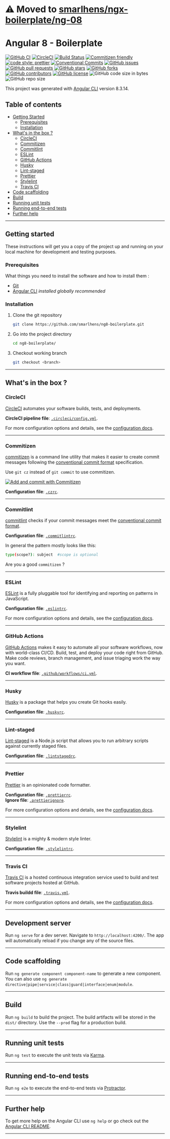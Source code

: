 # ⚠️ Moved to [smarlhens/ngx-boilerplate/ng-08](https://github.com/smarlhens/ngx-boilerplate/tree/ng-08)

# Angular 8 - Boilerplate 


[![GitHub CI](https://github.com/smarlhens/ng8-boilerplate/workflows/CI/badge.svg)](https://github.com/smarlhens/ng8-boilerplate/actions?query=workflow%3ACI)
[![CircleCI](https://circleci.com/gh/smarlhens/ng8-boilerplate.svg?style=svg)](https://circleci.com/gh/smarlhens/ng8-boilerplate)
[![Build Status](https://travis-ci.com/smarlhens/ng8-boilerplate.svg?branch=master)](https://travis-ci.com/smarlhens/ng8-boilerplate)
[![Commitizen friendly](https://img.shields.io/badge/commitizen-friendly-brightgreen.svg)](http://commitizen.github.io/cz-cli/)
[![code style: prettier](https://img.shields.io/badge/code_style-prettier-ff69b4.svg)](https://github.com/prettier/prettier)
[![Conventional Commits](https://img.shields.io/badge/Conventional%20Commits-1.0.0-yellow.svg)](https://conventionalcommits.org)
[![GitHub issues](https://img.shields.io/github/issues/smarlhens/ng8-boilerplate)](https://github.com/smarlhens/ng8-boilerplate/issues)
[![GitHub pull requests](https://img.shields.io/github/issues-pr/smarlhens/ng8-boilerplate)](https://github.com/smarlhens/ng8-boilerplate/pulls)
[![GitHub stars](https://img.shields.io/github/stars/smarlhens/ng8-boilerplate)](https://github.com/smarlhens/ng8-boilerplate/stargazers)
[![GitHub forks](https://img.shields.io/github/forks/smarlhens/ng8-boilerplate)](https://github.com/smarlhens/ng8-boilerplate/network)
[![GitHub contributors](https://img.shields.io/github/contributors/smarlhens/ng8-boilerplate)](https://github.com/smarlhens/ng8-boilerplate/graphs/contributors)
[![GitHub license](https://img.shields.io/github/license/smarlhens/ng8-boilerplate)](https://github.com/smarlhens/ng8-boilerplate)
![GitHub code size in bytes](https://img.shields.io/github/languages/code-size/smarlhens/ng8-boilerplate)
![GitHub repo size](https://img.shields.io/github/repo-size/smarlhens/ng8-boilerplate)

This project was generated with [Angular CLI](https://github.com/angular/angular-cli) version 8.3.14.

## Table of contents 
- [Getting Started](#getting-started)
  - [Prerequisites](#prerequisites)
  - [Installation](#installation)
- [What's in the box ?](#whats-in-the-box-)
  - [CircleCI](#circleci)
  - [Commitizen](#commitizen)
  - [Commitlint](#commitlint)
  - [ESLint](#eslint)
  - [GitHub Actions](#github-actions)
  - [Husky](#husky)
  - [Lint-staged](#lint-staged)
  - [Prettier](#prettier)
  - [Stylelint](#stylelint)
  - [Travis CI](#travis-ci)
- [Code scaffolding](#code-scaffolding)
- [Build](#build)
- [Running unit tests](#running-unit-tests)
- [Running end-to-end tests](#running-end-to-end-tests)
- [Further help](#further-help)
---

## Getting started

These instructions will get you a copy of the project up and running on your local machine for development and testing purposes.

### Prerequisites

What things you need to install the software and how to install them : 

* [Git](https://git-scm.com/)
* [Angular CLI](https://cli.angular.io/) *installed globally recommended*

### Installation

1. Clone the git repository

   ```bash
   git clone https://github.com/smarlhens/ng8-boilerplate.git
   ```

1. Go into the project directory

   ```bash
   cd ng8-boilerplate/
   ```

1. Checkout working branch

   ```bash
   git checkout <branch>
   ```

---

## What's in the box ?

### CircleCI

[CircleCI](https://circleci.com/) automates your software builds, tests, and deployments.

**CircleCI pipeline file**: [```.circleci/config.yml```](https://github.com/smarlhens/ng8-boilerplate/blob/master/.circleci/config.yml).

For more configuration options and details, see the [configuration docs](https://circleci.com/docs/).

---

### Commitizen

[commitizen](https://github.com/commitizen/cz-cli) is a command line utility that makes it easier to create commit messages following the [conventional commit format](https://conventionalcommits.org) specification.

Use ```git cz``` instead of ```git commit``` to use commitizen.

[![Add and commit with Commitizen](https://github.com/commitizen/cz-cli/raw/master/meta/screenshots/add-commit.png)](https://github.com/commitizen/cz-cli/raw/master/meta/screenshots/add-commit.png)

**Configuration file**: [```.czrc```](https://github.com/smarlhens/ng8-boilerplate/blob/master/.czrc).

---

### Commitlint

[commitlint](https://github.com/conventional-changelog/commitlint) checks if your commit messages meet the [conventional commit format](https://conventionalcommits.org).

**Configuration file**: [```.commitlintrc```](https://github.com/smarlhens/ng8-boilerplate/blob/master/.commitlintrc).

In general the pattern mostly looks like this:
```sh
type(scope?): subject  #scope is optional
```
Are you a good `commitizen` ?

---

### ESLint

[ESLint](https://eslint.org/) is a fully pluggable tool for identifying and reporting on patterns in JavaScript.

**Configuration file**: [```.eslintrc```](https://github.com/smarlhens/ng8-boilerplate/blob/master/.eslintrc).

For more configuration options and details, see the [configuration docs](https://eslint.org/docs/user-guide/configuring).

---

### GitHub Actions

[GitHub Actions](https://github.com/features/actions) makes it easy to automate all your software workflows, now with world-class CI/CD. Build, test, and deploy your code right from GitHub. Make code reviews, branch management, and issue triaging work the way you want.

**CI workflow file**: [```.github/workflows/ci.yml```](https://github.com/smarlhens/ng8-boilerplate/blob/master/.github/workflows/ci.yml).

---

### Husky

[Husky](https://github.com/typicode/husky) is a package that helps you create Git hooks easily.

**Configuration file**: [```.huskyrc```](https://github.com/smarlhens/ng8-boilerplate/blob/master/.huskyrc).

---

### Lint-staged

[Lint-staged](https://github.com/okonet/lint-staged) is a Node.js script that allows you to run arbitrary scripts against currently staged files.

**Configuration file**: [```.lintstagedrc```](https://github.com/smarlhens/ng8-boilerplate/blob/master/.lintstagedrc).

---

### Prettier

[Prettier](https://prettier.io/) is an opinionated code formatter.

**Configuration file**: [```.prettierrc```](https://github.com/smarlhens/ng8-boilerplate/blob/master/.prettierrc).  
**Ignore file**: [```.prettierignore```](https://github.com/smarlhens/ng8-boilerplate/blob/master/.prettierignore).  

For more configuration options and details, see the [configuration docs](https://prettier.io/docs/en/configuration.html).

---

### Stylelint

[Stylelint](https://stylelint.io/) is a mighty & modern style linter.

**Configuration file**: [```.stylelintrc```](https://github.com/smarlhens/ng8-boilerplate/blob/master/.stylelintrc).

---

### Travis CI

[Travis CI](https://travis-ci.com/) is a hosted continuous integration service used to build and test software projects hosted at GitHub.

**Travis buildd file**: [```.travis.yml```](https://github.com/smarlhens/ng8-boilerplate/blob/master/.travis.yml).

For more configuration options and details, see the [configuration docs](https://docs.travis-ci.com/).

---

## Development server

Run `ng serve` for a dev server. Navigate to `http://localhost:4200/`. The app will automatically reload if you change any of the source files.

---

## Code scaffolding

Run `ng generate component component-name` to generate a new component. You can also use `ng generate directive|pipe|service|class|guard|interface|enum|module`.

---

## Build

Run `ng build` to build the project. The build artifacts will be stored in the `dist/` directory. Use the `--prod` flag for a production build.

---

## Running unit tests

Run `ng test` to execute the unit tests via [Karma](https://karma-runner.github.io).

---

## Running end-to-end tests

Run `ng e2e` to execute the end-to-end tests via [Protractor](http://www.protractortest.org/).

---

## Further help

To get more help on the Angular CLI use `ng help` or go check out the [Angular CLI README](https://github.com/angular/angular-cli/blob/master/README.md).

---
